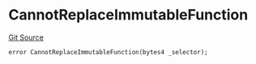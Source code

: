 # CannotReplaceImmutableFunction
[Git Source](https://github.com/thrackle-io/forte-rules-engine/blob/9fddf56ef55dac8b5660e8eb459c61d41ab7f720/src/client/token/handler/diamond/HandlerDiamondLib.sol)


```solidity
error CannotReplaceImmutableFunction(bytes4 _selector);
```

